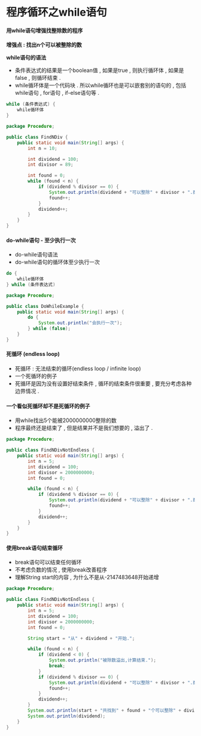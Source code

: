 # 程序循环之while语句

#### 用while语句增强找整除数的程序

**增强点 : 找出n个可以被整除的数**

**while语句的语法**

* 条件表达式的结果是一个boolean值 , 如果是true , 则执行循环体 , 如果是false , 则循环结束 . 
* while循环体是一个代码块 . 所以while循环也是可以嵌套别的语句的 , 包括while语句 , for语句 , if-else语句等 . 

```java
while (条件表达式) {
    while循环体
}
```

```java
package Procedure;

public class FindNDiv {
    public static void main(String[] args) {
        int n = 10;

        int dividend = 100;
        int divisor = 89;

        int found = 0;
        while (found < n) {
            if (dividend % divisor == 0) {
                System.out.println(dividend + "可以整除" + divisor + ".商是" + dividend);
                found++;
            }
            dividend++;
        }
    }
}
```

#### do-while语句 - 至少执行一次

* do-while语句语法
* do-while语句的循环体至少执行一次

```java
do {
    while循环体
} while (条件表达式)
```

```java
package Procedure;

public class DoWhileExample {
    public static void main(String[] args) {
        do {
            System.out.println("会执行一次");
        } while (false);
    }
}
```

#### 死循环 \(endless loop\)

* 死循环 : 无法结束的循环\(endless loop / infinite loop\)
* 一个死循环的例子
* 死循环是因为没有设置好结束条件 , 循环的结束条件很重要 , 要充分考虑各种边界情况 . 

#### 一个看似死循环却不是死循环的例子

* 用while找出5个能被2000000000整除的数
* 程序最终还是结束了 , 但是结果并不是我们想要的 , 溢出了 . 

```java
package Procedure;

public class FindNDivNotEndless {
    public static void main(String[] args) {
        int n = 5;
        int dividend = 100;
        int divisor = 2000000000;
        int found = 0;

        while (found < n) {
            if (dividend % divisor == 0) {
                System.out.println(dividend + "可以整除" + divisor + ".商是" + dividend);
                found++;
            }
            dividend++;
        }
    }
}
```

#### 使用break语句结束循环

* break语句可以结束任何循环
* 不考虑负数的情况 , 使用break改善程序
* 理解String start的内容 , 为什么不是从-2147483648开始递增

```java
package Procedure;

public class FindNDivNotEndless {
    public static void main(String[] args) {
        int n = 5;
        int dividend = 100;
        int divisor = 2000000000;
        int found = 0;

        String start = "从" + dividend + "开始.";

        while (found < n) {
            if (dividend < 0) {
                System.out.println("被除数溢出,计算结束.");
                break;
            }
            if (dividend % divisor == 0) {
                System.out.println(dividend + "可以整除" + divisor + ".商是" + dividend / divisor);
                found++;
            }
            dividend++;
        }
        System.out.println(start + "共找到" + found + "个可以整除" + divisor + "的数.");
        System.out.println(dividend);
    }
}
```




